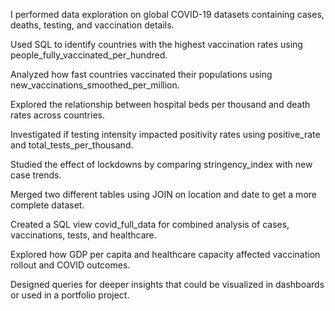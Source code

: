 I performed data exploration on global COVID-19 datasets containing cases, deaths, testing, and vaccination details.

Used SQL to identify countries with the highest vaccination rates using people_fully_vaccinated_per_hundred.

Analyzed how fast countries vaccinated their populations using new_vaccinations_smoothed_per_million.

Explored the relationship between hospital beds per thousand and death rates across countries.

Investigated if testing intensity impacted positivity rates using positive_rate and total_tests_per_thousand.

Studied the effect of lockdowns by comparing stringency_index with new case trends.

Merged two different tables using JOIN on location and date to get a more complete dataset.

Created a SQL view covid_full_data for combined analysis of cases, vaccinations, tests, and healthcare.

Explored how GDP per capita and healthcare capacity affected vaccination rollout and COVID outcomes.

Designed queries for deeper insights that could be visualized in dashboards or used in a portfolio project.
